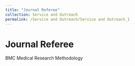 ```yaml
---
title: "Journal Referee"
collection: Service and Outreach
permalink: /Service and Outreach/Service and Outreach_1
---
```



Journal Referee 
======
BMC Medical Research Methodology
